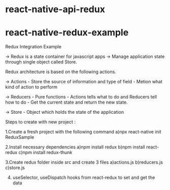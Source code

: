 # react-native-api-redux

# react-native-redux-example

Redux Integration Example 

-> Redux is a state container for javascript apps
-> Manage application state through single object called Store.

Redux architecture is based on the following actions.

-> Actions - Store the source of information and type of field
           - Metion what kind of action to perform
           
-> Reducers - Pure functions
            - Actions tells what to do and Reducers tell how to do
            - Get the current state and return the new state.
           
-> Store - Object which holds the state of the application


Steps to create with new project : 

1.Create a fresh project with the following command
a)npx react-native init ReduxSample

2.Install necessary dependencies
a)npm install redux
b)npm install react-redux
c)npm install redux-thunk

3.Create redux folder inside src and create 3 files
a)actions.js
b)reducers.js
c)store.js 

4. useSelector, useDispatch hooks from react-redux to set and get the data
